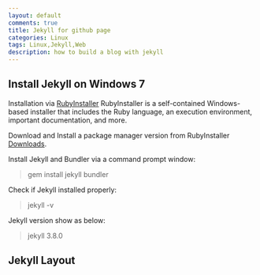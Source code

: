 ```yaml
---
layout: default
comments: true
title: Jekyll for github page
categories: Linux
tags: Linux,Jekyll,Web
description: how to build a blog with jekyll
---
```


## Install Jekyll on Windows 7

Installation via [RubyInstaller][rubyinstaller_home]
RubyInstaller is a self-contained Windows-based installer that includes the Ruby language, an execution environment, important documentation, and more.

Download and Install a package manager version from RubyInstaller [Downloads][RubyInstaller_download].

Install Jekyll and Bundler via a command prompt window:
> gem install jekyll bundler

Check if Jekyll installed properly: 
> jekyll -v

Jekyll version show as below: 
> jekyll 3.8.0


## Jekyll Layout



[rubyinstaller_home]:https://rubyinstaller.org/
[RubyInstaller_download]:https://rubyinstaller.org/downloads/